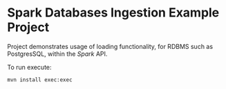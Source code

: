 # Spark Databases Ingestion Example Project

Project demonstrates usage of loading functionality, for RDBMS such as PostgresSQL, within the *Spark* API.

To run execute:

`mvn install exec:exec`
